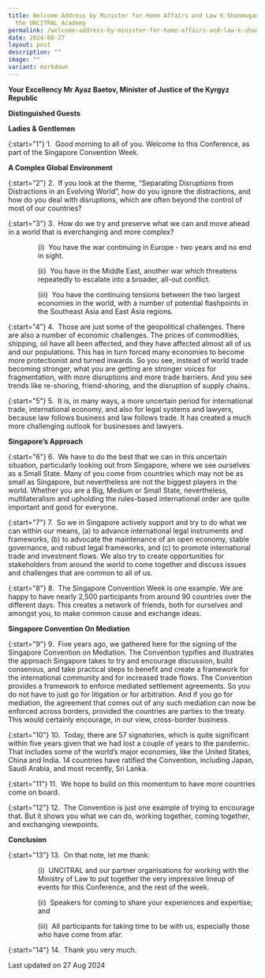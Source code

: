 ```yaml
---
title: Welcome Address by Minister for Home Affairs and Law K Shanmugam SC at
  the UNCITRAL Academy
permalink: /welcome-address-by-minister-for-home-affairs-and-law-k-shanmugam-sc-at-the-uncitral-academy/
date: 2024-08-27
layout: post
description: ""
image: ""
variant: markdown
---
```

<b>Your Excellency Mr Ayaz Baetov, Minister of Justice of the Kyrgyz Republic</b>

<b>Distinguished Guests</b>

<b>Ladies &amp; Gentlemen</b>

{:start="1"}
1.&nbsp; Good morning to all of you. Welcome to this Conference, as part of the Singapore Convention Week.

<b>A Complex Global Environment</b>

{:start="2"}
2.&nbsp; If you look at the theme, “Separating Disruptions from Distractions in an Evolving World”, how do you ignore the distractions, and how do you deal with disruptions, which are often beyond the control of most of our countries?&nbsp;

{:start="3"}
3.&nbsp; How do we try and preserve what we can and move ahead in a world that is everchanging and more complex?

<p style="margin-left: 60px">
(i)&nbsp; You have the war continuing in Europe - two years and no end in sight.</p>

<p style="margin-left: 60px">
(ii)&nbsp; You have in the Middle East, another war which threatens repeatedly to escalate into a broader, all-out conflict.</p>

<p style="margin-left: 60px">
(iii)&nbsp; You have the continuing tensions between the two largest economies in the world, with a number of potential flashpoints in the Southeast Asia and East Asia regions.</p>

{:start="4"}
4.&nbsp; Those are just some of the geopolitical challenges. There are also a number of economic challenges. The prices of commodities, shipping, oil have all been affected, and they have affected almost all of us and our populations. This has in turn forced many economies to become more protectionist and turned inwards. So you see, instead of world trade becoming stronger, what you are getting are stronger voices for fragmentation, with more disruptions and more trade barriers. And you see trends like re-shoring, friend-shoring, and the disruption of supply chains.&nbsp;

{:start="5"}
5.&nbsp; It is, in many ways, a more uncertain period for international trade, international economy, and also for legal systems and lawyers, because law follows business and law follows trade. It has created a much more challenging outlook for businesses and lawyers.

<b>Singapore’s Approach</b>

{:start="6"}
6.&nbsp; We have to do the best that we can in this uncertain situation, particularly looking out from Singapore, where we see ourselves as a Small State. Many of you come from countries which may not be as small as Singapore, but nevertheless are not the biggest players in the world. Whether you are a Big, Medium or Small State, nevertheless, multilateralism and upholding the rules-based international order are quite important and good for everyone.&nbsp;

{:start="7"}
7.&nbsp; So we in Singapore actively support and try to do what we can within our means, (a) to advance international legal instruments and frameworks, (b) to advocate the maintenance of an open economy, stable governance, and robust legal frameworks, and (c) to promote international trade and investment flows. We also try to create opportunities for stakeholders from around the world to come together and discuss issues and challenges that are common to all of us.&nbsp;

{:start="8"}
8.&nbsp; The Singapore Convention Week is one example. We are happy to have nearly 2,500 participants from around 90 countries over the different days. This creates a network of friends, both for ourselves and amongst you, to make common cause and exchange ideas.&nbsp;&nbsp;

<b>Singapore Convention On Mediation</b>

{:start="9"}
9.&nbsp; Five years ago, we gathered here for the signing of the Singapore Convention on Mediation. The Convention typifies and illustrates the approach Singapore takes to try and encourage discussion, build consensus, and take practical steps to benefit and create a framework for the international community and for increased trade flows. The Convention provides a framework to enforce mediated settlement agreements. So you do not have to just go for litigation or for arbitration. And if you go for mediation, the agreement that comes out of any such mediation can now be enforced across borders, provided the countries are parties to the treaty. This would certainly encourage, in our view, cross-border business.&nbsp;&nbsp;&nbsp;

{:start="10"}
10.&nbsp; Today, there are 57 signatories, which is quite significant within five years given that we had lost a couple of years to the pandemic. That includes some of the world’s major economies, like the United States, China and India. 14 countries have ratified the Convention, including Japan, Saudi Arabia, and most recently, Sri Lanka.&nbsp;

{:start="11"}
11.&nbsp; We hope to build on this momentum to have more countries come on board.&nbsp;

{:start="12"}
12.&nbsp; The Convention is just one example of trying to encourage that. But it shows you what we can do, working together, coming together, and exchanging viewpoints.&nbsp;

<b>Conclusion</b>

{:start="13"}
13.&nbsp; On that note, let me thank:

<p style="margin-left: 60px">
(i)&nbsp; UNCITRAL and our partner organisations for working with the Ministry of Law to put together the very impressive lineup of events for this Conference, and the rest of the week.</p>

<p style="margin-left: 60px">
(ii)&nbsp; Speakers for coming to share your experiences and expertise; and</p>

<p style="margin-left: 60px">
(iii)&nbsp; All participants for taking time to be with us, especially those who have come from afar.</p>

{:start="14"}
14.&nbsp; Thank you very much.

<p class="right-side-updated">Last updated on 27 Aug 2024</p>